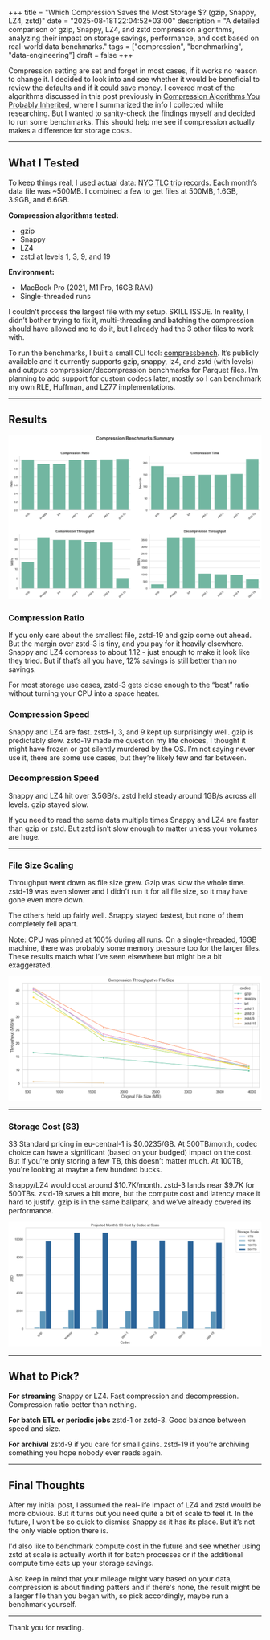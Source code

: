 +++
title = "Which Compression Saves the Most Storage $? (gzip, Snappy, LZ4, zstd)"
date = "2025-08-18T22:04:52+03:00"
description = "A detailed comparison of gzip, Snappy, LZ4, and zstd compression algorithms, analyzing their impact on storage savings, performance, and cost based on real-world data benchmarks."
tags = ["compression", "benchmarking", "data-engineering"]
draft = false
+++

Compression setting are set and forget in most cases, if it works no reason to change it. I decided to look into and see whether it would be beneficial to review the defaults and if it could save money. I covered most of the algorithms discussed in this post previously in [Compression Algorithms You Probably Inherited](https://mamonas.dev/posts/compression-algorithms-you-probably-inherited/), where I summarized the info I collected while researching. But I wanted to sanity-check the findings myself and decided to run some benchmarks. This should help me see if compression actually makes a difference for storage costs.

---

## What I Tested

To keep things real, I used actual data: [NYC TLC trip records](https://www.nyc.gov/site/tlc/about/tlc-trip-record-data.page). Each month’s data file was ~500MB. I combined a few to get files at 500MB, 1.6GB, 3.9GB, and 6.6GB.

**Compression algorithms tested:**
- gzip
- Snappy
- LZ4
- zstd at levels 1, 3, 9, and 19

**Environment:**
- MacBook Pro (2021, M1 Pro, 16GB RAM)
- Single-threaded runs

I couldn’t process the largest file with my setup. SKILL ISSUE. In reality, I didn’t bother trying to fix it, multi-threading and batching the compression should have allowed me to do it, but I already had the 3 other files to work with.

To run the benchmarks, I built a small CLI tool: [compressbench](https://github.com/KonMam/compressbench). It’s publicly available and it currently supports gzip, snappy, lz4, and zstd (with levels) and outputs compression/decompression benchmarks for Parquet files. I’m planning to add support for custom codecs later, mostly so I can benchmark my own RLE, Huffman, and LZ77 implementations.

---

## Results

![Compression Ratio/Time/Throughput, Decompression Throughput](image-1.png)

### Compression Ratio

If you only care about the smallest file, zstd-19 and gzip come out ahead. But the margin over zstd-3 is tiny, and you pay for it heavily elsewhere. Snappy and LZ4 compress to about 1.12 - just enough to make it look like they tried. But if that’s all you have, 12% savings is still better than no savings.

For most storage use cases, zstd-3 gets close enough to the “best” ratio without turning your CPU into a space heater.

### Compression Speed

Snappy and LZ4 are fast. zstd-1, 3, and 9 kept up surprisingly well. gzip is predictably slow. zstd-19 made me question my life choices, I thought it might have frozen or got silently murdered by the OS. I’m not saying never use it, there are some use cases, but they’re likely few and far between.

### Decompression Speed

Snappy and LZ4 hit over 3.5GB/s. zstd held steady around 1GB/s across all levels. gzip stayed slow.

If you need to read the same data multiple times Snappy and LZ4 are faster than gzip or zstd. But zstd isn’t slow enough to matter unless your volumes are huge.

---

### File Size Scaling

Throughput went down as file size grew. Gzip was slow the whole time. zstd-19 was even slower and I didn't run it for all file size, so it may have gone even more down.

The others held up fairly well. Snappy stayed fastest, but none of them completely fell apart.

Note: CPU was pinned at 100% during all runs. On a single-threaded, 16GB machine, there was probably some memory pressure too for the larger files. These results match what I’ve seen elsewhere but might be a bit exaggerated.

![Compression Throughput vs File Size](image-2.png)

---

### Storage Cost (S3)

S3 Standard pricing in eu-central-1 is $0.0235/GB. At 500TB/month, codec choice can have a significant (based on your budged) impact on the cost. But if you're only storing a few TB, this doesn’t matter much. At 100TB, you're looking at maybe a few hundred bucks.

Snappy/LZ4 would cost around $10.7K/month. zstd-3 lands near $9.7K for 500TBs. zstd-19 saves a bit more, but the compute cost and latency make it hard to justify. gzip is in the same ballpark, and we’ve already covered its performance.

![Projected Monthly S3 Cost by Codec at Scale](image-3.png)

---

## What to Pick?

**For streaming**
Snappy or LZ4. Fast compression and decompression. Compression ratio better than nothing.

**For batch ETL or periodic jobs**
zstd-1 or zstd-3. Good balance between speed and size.

**For archival**
zstd-9 if you care for small gains. zstd-19 if you’re archiving something you hope nobody ever reads again.

---

## Final Thoughts

After my initial post, I assumed the real-life impact of LZ4 and zstd would be more obvious. But it turns out you need quite a bit of scale to feel it. In the future, I won’t be so quick to dismiss Snappy as it has its place. But it’s not the only viable option there is.

I'd also like to benchmark compute cost in the future and see whether using zstd at scale is actually worth it for batch processes or if the additional compute time eats up your storage savings.

Also keep in mind that your mileage might vary based on your data, compression is about finding patters and if there's none, the result might be a larger file than you began with, so pick accordingly, maybe run a benchmark yourself.

---

Thank you for reading.
